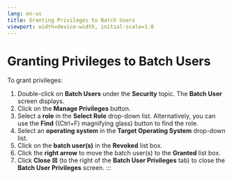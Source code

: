 ```yaml
---
lang: en-us
title: Granting Privileges to Batch Users
viewport: width=device-width, initial-scale=1.0
---
```


#  Granting Privileges to Batch Users

To grant privileges:

1.  Double-click on **Batch Users** under the **Security** topic. The
    **Batch User** screen displays.
2.  Click on the **Manage Privileges** button.
3.  Select a **role** in the **Select Role** drop-down list.
    Alternatively, you can use the **Find** ((Ctrl+F) magnifying glass)
    button to find the role.
4.  Select an **operating system** in the **Target Operating System**
    drop-down list.
5.  Click on the **batch user(s)** in the **Revoked** list box.
6.  Click the **right arrow** to move the batch user(s) to the
    **Granted** list box.
7.  Click **Close ☒** (to the right of the **Batch User Privileges**
    tab) to close the **Batch User Privileges** screen.
:::

 

